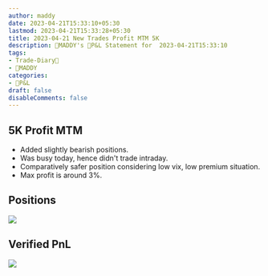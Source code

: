 ```yaml
---
author: maddy
date: 2023-04-21T15:33:10+05:30
lastmod: 2023-04-21T15:33:28+05:30
title: 2023-04-21 New Trades Profit MTM 5K
description: 🧔MADDY's 💸P&L Statement for  2023-04-21T15:33:10 
tags:
- Trade-Diary📗
- 🧔MADDY
categories: 
- 💸P&L
draft: false
disableComments: false
---
```

## 5K Profit MTM
- Added slightly bearish positions.
- Was busy today, hence didn't trade intraday.
- Comparatively safer position considering low vix, low premium situation.
- Max profit is around 3%.

## Positions

![](https://i.imgur.com/aW9JBQh.png)

## Verified PnL

![](https://i.imgur.com/v0CaSwE.png)
